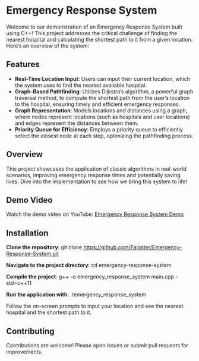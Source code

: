 # Emergency Response System

Welcome to our demonstration of an Emergency Response System built using C++! This project addresses the critical challenge of finding the nearest hospital and calculating the shortest path to it from a given location. Here’s an overview of the system:

## Features

- **Real-Time Location Input**: Users can input their current location, which the system uses to find the nearest available hospital.
- **Graph-Based Pathfinding**: Utilizes Dijkstra’s algorithm, a powerful graph traversal method, to compute the shortest path from the user’s location to the hospital, ensuring timely and efficient emergency responses.
- **Graph Representation**: Models locations and distances using a graph, where nodes represent locations (such as hospitals and user locations) and edges represent the distances between them.
- **Priority Queue for Efficiency**: Employs a priority queue to efficiently select the closest node at each step, optimizing the pathfinding process.

## Overview

This project showcases the application of classic algorithms in real-world scenarios, improving emergency response times and potentially saving lives. Dive into the implementation to see how we bring this system to life!

## Demo Video

Watch the demo video on YouTube: [Emergency Response System Demo](https://www.youtube.com/watch?v=R5jAZaZXIng)

## Installation

**Clone the repository**:
   git clone https://github.com/Faiqster/Emergency-Response-System.git

**Navigate to the project directory**:
   cd emergency-response-system
   
**Compile the project**:
   g++ -o emergency_response_system main.cpp -std=c++11
   
**Run the application with**:
   ./emergency_response_system
   
Follow the on-screen prompts to input your location and see the nearest hospital and the shortest path to it.

## Contributing

Contributions are welcome! Please open issues or submit pull requests for improvements. 

